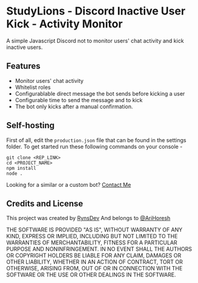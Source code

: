 # StudyLions - Discord Inactive User Kick - Activity Monitor

A simple Javascript Discord not to monitor users' chat activity and kick inactive users. 

## Features

- Monitor users' chat activity
- Whitelist roles
- Configurablable direct message the bot sends before kicking a user
- Configurable time to send the message and to kick
- The bot only kicks after a manual confirmation. 

## Self-hosting
First of all, edit the `production.json` file that can be found in the settings folder.
To get started run these following commands on your console -
```
git clone <REP_LINK>
cd <PROJECT_NAME>
npm install
node .
```
Looking for a similar or a custom bot? [Contact Me](https://www.rynsdev.xyz/)

## Credits and License 
This project was created by [RynsDev](https://github.com/rynsDev)
And belongs to [@AriHoresh](https://github.com/AriHoresh)

THE SOFTWARE IS PROVIDED "AS IS", WITHOUT WARRANTY OF ANY KIND, EXPRESS OR IMPLIED, INCLUDING BUT NOT LIMITED TO THE WARRANTIES OF MERCHANTABILITY, FITNESS FOR A PARTICULAR PURPOSE AND NONINFRINGEMENT. IN NO EVENT SHALL THE AUTHORS OR COPYRIGHT HOLDERS BE LIABLE FOR ANY CLAIM, DAMAGES OR OTHER LIABILITY, WHETHER IN AN ACTION OF CONTRACT, TORT OR OTHERWISE, ARISING FROM, OUT OF OR IN CONNECTION WITH THE SOFTWARE OR THE USE OR OTHER DEALINGS IN THE SOFTWARE.
